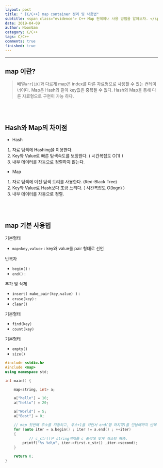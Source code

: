 ```yaml
---
layout: post
title: " [C/C++] map container 정리 및 사용법"
subtitle: <span class="evidence"> C++ Map 컨테이너 사용 방법을 알아보자. </span>
date: 2019-04-09
author: NoonGam
category: C/C++
tags: C/C++
comments: true
finished: true
---
```


---

## map 이란?

> 배열`arr[10]`과 다르게 map은 index를 다른 자료형으로 사용할 수 있는 컨테이너이다. Map은 Hash와 같이 key값은 중복될 수 없다. Hash와 Map을 통해 다른 자료형으로 구현이 가능 하다.

<br><br>

## Hash와 Map의 차이점

- Hash
1. 자료 탐색에 Hashing을 이용한다.
2. Key와 Value로 빠른 탐색속도를 보장한다. ( 시간복잡도 O(1) )
3. 내부 데이터를 자동으로 정렬하지 않는다.

- Map
1. 자료 탐색에 이진 탐색 트리를 사용한다. (Red-Black Tree)
2. Key와 Value로 Hash보다 조금 느리다. ( 시간복잡도 O(logn) )
3. 내부 데이터를 자동으로 정렬.

<br><br>

## map 기본 사용법

<span class="evidence">기본형태</span>  
- `map<key,value>` : key와 value를 pair 형태로 선언  

<span class="evidence">반복자</span>  
- `begin()` :  
- `end()` :  

<span class="evidence">추가 및 삭제</span>  
- `insert( make_pair(key,value) )` :  
- `erase(key)` :  
- `clear()`  

<span class="evidence">기본형태</span>  
- `find(key)`  
- `count(key)`  

<span class="evidence">기본형태</span>  
- `empty()`  
- `size()`  


```c++
#include <stdio.h>
#include <map>
using namespace std;

int main() {

	map<string, int> a;

	a["hello"] = 10;
	a["hello"] = 20;

	a["World"] = 5;
	a["Best"] = 0;

	// map 첫번째 주소를 저장하고, 주소+1을 하면서 end(맵 마지막)를 만날때까지 반복
	for (auto iter = a.begin() ; iter != a.end() ; ++iter)
	{							
           // c_str()은 string객체를 c 출력에 맞게 캐스팅 해줌.								
		printf("%s %d\n", iter->first.c_str() ,iter->second);		
	}

	return 0;
}


```



<br><br><br>
